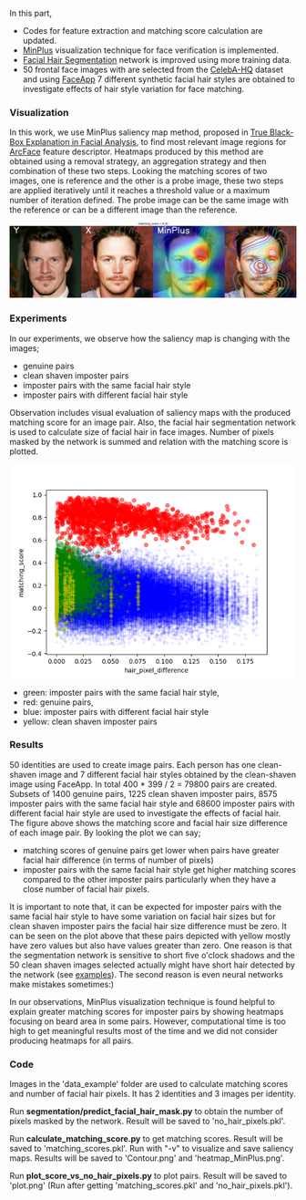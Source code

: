 In this part,

+ Codes for feature extraction and matching score calculation are updated.
+ [MinPlus](https://colab.research.google.com/drive/1AL2aEEyZOWJTyTaspFQcry_1g0E4b4x5?usp=sharing#scrollTo=3m46JmcMKX-b) visualization technique for face verification is implemented.
+ [Facial Hair Segmentation](./segmentation/) network is improved using more training data.
+ 50 frontal face images with are selected from the [CelebA-HQ](https://github.com/switchablenorms/CelebAMask-HQ) dataset and using [FaceApp](https://www.faceapp.com) 7 different synthetic facial hair styles are obtained to investigate effects of hair style variation for face matching.

### Visualization

In this work, we use MinPlus saliency map method, proposed in [True Black-Box Explanation in Facial Analysis](https://openaccess.thecvf.com/content/CVPR2022W/Biometrics/papers/Mery_True_Black-Box_Explanation_in_Facial_Analysis_CVPRW_2022_paper.pdf), to find most relevant image regions for [ArcFace](https://openaccess.thecvf.com/content_CVPR_2019/papers/Deng_ArcFace_Additive_Angular_Margin_Loss_for_Deep_Face_Recognition_CVPR_2019_paper.pdf) feature descriptor. Heatmaps produced by this method are obtained using a removal strategy, an aggregation strategy and then combination of these two steps. Looking the matching scores of two images, one is reference and the other is a probe image, these two steps are applied iteratively until it reaches a threshold value or a maximum number of iteration defined. The probe image can be the same image with the reference or can be a different image than the reference.


<p align="center">
  <img src="heatmap_MinPlus.png" width="750" title="heatmap_MinPlus">
</p>


### Experiments
In our experiments, we observe how the saliency map is changing with the images;

+ genuine pairs
+ clean shaven imposter pairs
+ imposter pairs with the same facial hair style
+ imposter pairs with different facial hair style

Observation includes visual evaluation of saliency maps with the produced matching score for an image pair. Also, the facial hair segmentation network is used to calculate size of facial hair in face images. Number of pixels masked by the network is summed and relation with the matching score is plotted.

<p align="center">
  <img src="plot_all_data.png" width="500" title="plot_all_data">
</p>


- green: imposter pairs with the same facial hair style,
- red: genuine pairs,                   
- blue: imposter pairs with different facial hair style
- yellow: clean shaven imposter pairs


### Results

50 identities are used to create image pairs. Each person has one clean-shaven image and 7 different facial hair styles obtained by the clean-shaven image using FaceApp. In total 400 * 399 / 2 = 79800 pairs are created. Subsets of 1400 genuine pairs, 1225 clean shaven imposter pairs, 8575 imposter pairs with the same facial hair style and 68600 imposter pairs with different facial hair style are used to investigate the effects of facial hair. The figure above shows the matching score and facial hair size difference of each image pair. By looking the plot we can say;
- matching scores of genuine pairs get lower when pairs have greater facial hair difference (in terms of number of pixels)
- imposter pairs with the same facial hair style get higher matching scores compared to the other imposter pairs particularly when they have a close number of facial hair pixels.

It is important to note that, it can be expected for imposter pairs with the same facial hair style to have some variation on facial hair sizes but for clean shaven imposter pairs the facial hair size difference must be zero. It can be seen on the plot above that these pairs depicted with yellow mostly have zero values but also have values greater than zero. One reason is that the segmentation network is sensitive to short five o'clock shadows and the 50 clean shaven images selected actually might have short hair detected by the network (see [examples](./segmentation/samples)). The second reason is even neural networks make mistakes sometimes:)

In our observations, MinPlus visualization technique is found helpful to explain greater matching scores for imposter pairs by showing heatmaps focusing on beard area in some pairs. However, computational time is too high to get meaningful results most of the time and we did not consider producing heatmaps for all pairs.

### Code

Images in the 'data_example' folder are used to calculate matching scores and number of facial hair pixels. It has 2 identities and 3 images per identity.

Run **segmentation/predict_facial_hair_mask.py** to obtain the number of pixels masked by the network. Result will be saved to 'no_hair_pixels.pkl'.

Run **calculate_matching_score.py** to get matching scores. Result will be saved to 'matching_scores.pkl'. Run with "-v" to visualize and save saliency maps. Results will be saved to 'Contour.png' and 'heatmap_MinPlus.png'.

Run **plot_score_vs_no_hair_pixels.py** to plot pairs. Result will be saved to 'plot.png' (Run after getting 'matching_scores.pkl' and 'no_hair_pixels.pkl').
